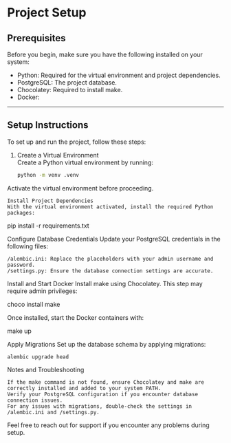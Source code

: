 # Project Setup

## Prerequisites
Before you begin, make sure you have the following installed on your system:
- Python: Required for the virtual environment and project dependencies.
- PostgreSQL: The project database.
- Chocolatey: Required to install make.
- Docker:

---

## Setup Instructions

To set up and run the project, follow these steps:

1. Create a Virtual Environment  
   Create a Python virtual environment by running:
   ```bash
   python -m venv .venv

Activate the virtual environment before proceeding.

    Install Project Dependencies
    With the virtual environment activated, install the required Python packages:

pip install -r requirements.txt

Configure Database Credentials
Update your PostgreSQL credentials in the following files:

    /alembic.ini: Replace the placeholders with your admin username and password.
    /settings.py: Ensure the database connection settings are accurate.

Install and Start Docker
Install make using Chocolatey. This step may require admin privileges:

choco install make

Once installed, start the Docker containers with:

make up

Apply Migrations
Set up the database schema by applying migrations:

    alembic upgrade head

Notes and Troubleshooting

    If the make command is not found, ensure Chocolatey and make are correctly installed and added to your system PATH.
    Verify your PostgreSQL configuration if you encounter database connection issues.
    For any issues with migrations, double-check the settings in /alembic.ini and /settings.py.

Feel free to reach out for support if you encounter any problems during setup.
